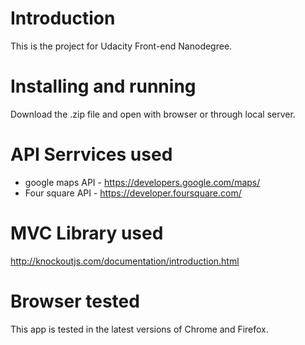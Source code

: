 # Introduction
This is the project for Udacity Front-end Nanodegree.

# Installing and running
Download the .zip file and open with browser or through local server.

# API Serrvices used
* google maps API - https://developers.google.com/maps/
* Four square API - https://developer.foursquare.com/

# MVC Library used
http://knockoutjs.com/documentation/introduction.html

# Browser tested
This app is tested in the latest versions of Chrome and Firefox.




